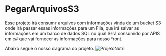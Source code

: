 # PegarArquivosS3

Esse projeto irá consumir arquivos com informações vinda de um bucket S3
onde irá passar essas informações para um Fila, que irá salvar as informações
em um banco de dados SQL no qual Será consumido por APIS em c# que vai fornecer as informações
para nosso Front.

Abaixo segue o nosso diagrama do projeto.
![ProjetoNutri](https://github.com/EduuBrandao/PegarArquivosS3/assets/65243904/e6066f3e-f593-4314-b647-7ad3e70dcdf7)
